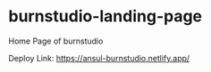 # burnstudio-landing-page
Home Page of burnstudio

Deploy Link: https://ansul-burnstudio.netlify.app/
